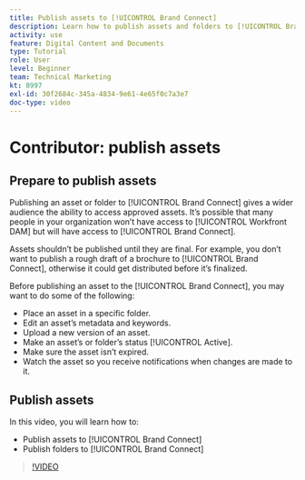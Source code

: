```yaml
---
title: Publish assets to [!UICONTROL Brand Connect]
description: Learn how to publish assets and folders to [!UICONTROL Brand Connect] in [!UICONTROL Workfront DAM].
activity: use
feature: Digital Content and Documents
type: Tutorial
role: User
level: Beginner
team: Technical Marketing
kt: 8997
exl-id: 30f2684c-345a-4834-9e61-4e65f0c7a3e7
doc-type: video
---
```

# Contributor: publish assets

## Prepare to publish assets

Publishing an asset or folder to [!UICONTROL Brand Connect] gives a wider audience the ability to access approved assets. It’s possible that many people in your organization won’t have access to [!UICONTROL Workfront DAM] but will have access to [!UICONTROL Brand Connect].

Assets shouldn’t be published until they are final. For example, you don’t want to publish a rough draft of a brochure to [!UICONTROL Brand Connect], otherwise it could get distributed before it’s finalized.

Before publishing an asset to the [!UICONTROL Brand Connect], you may want to do some of the following:

* Place an asset in a specific folder.
* Edit an asset’s metadata and keywords.
* Upload a new version of an asset.
* Make an asset’s or folder’s status [!UICONTROL Active].
* Make sure the asset isn’t expired.
* Watch the asset so you receive notifications when changes are made to it.

## Publish assets

In this video, you will learn how to:

* Publish assets to [!UICONTROL Brand Connect]
* Publish folders to [!UICONTROL Brand Connect]

>[!VIDEO](https://video.tv.adobe.com/v/335257/?quality=12)
